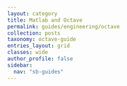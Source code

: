 ```yaml
---
layout: category
title: Matlab and Octave
permalink: guides/engineering/octave
collection: posts
taxonomy: octave-guide
entries_layout: grid
classes: wide
author_profile: false
sidebar:
  nav: "sb-guides"
---
```


